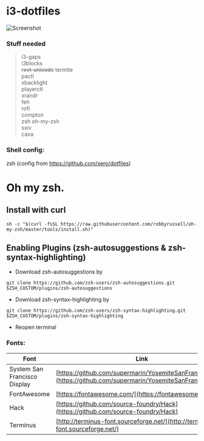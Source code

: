 # i3-dotfiles

![Screenshot](https://i.imgur.com/PlYR8MT.png)

### Stuff needed

> i3-gaps  
> i3blocks  
> ~~rxvt-unicode~~
> termite  
> pactl  
> xbacklight  
> playerctl  
> xrandr  
> feh  
> rofi  
> compton  
> zsh
> oh-my-zsh  
> sxiv  
> cava

### Shell config:

zsh (config from https://github.com/xero/dotfiles)

# Oh my zsh.

## Install with curl

```
sh -c "$(curl -fsSL https://raw.githubusercontent.com/robbyrussell/oh-my-zsh/master/tools/install.sh)"
```

## Enabling Plugins (zsh-autosuggestions & zsh-syntax-highlighting)

- Download zsh-autosuggestions by

`git clone https://github.com/zsh-users/zsh-autosuggestions.git $ZSH_CUSTOM/plugins/zsh-autosuggestions`

- Download zsh-syntax-highlighting by

`git clone https://github.com/zsh-users/zsh-syntax-highlighting.git $ZSH_CUSTOM/plugins/zsh-syntax-highlighting`

- Reopen terminal

### Fonts:

| Font                         | Link                                                                                                             |
| ---------------------------- | ---------------------------------------------------------------------------------------------------------------- |
| System San Francisco Display | [https://github.com/supermarin/YosemiteSanFranciscoFont](https://github.com/supermarin/YosemiteSanFranciscoFont) |
| FontAwesome                  | [https://fontawesome.com/](https://fontawesome.com/)                                                             |
| Hack                         | [https://github.com/source-foundry/Hack](https://github.com/source-foundry/Hack)                                 |
| Terminus                     | [http://terminus-font.sourceforge.net/](http://terminus-font.sourceforge.net/)                                   |
